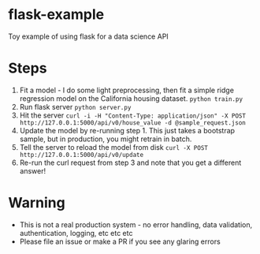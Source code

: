 # flask-example
Toy example of using flask for a data science API

# Steps
1. Fit a model - I do some light preprocessing, then fit a simple ridge regression model on the California housing dataset.
`python train.py`
2. Run flask server `python server.py`
3. Hit the server `curl -i -H "Content-Type: application/json" -X POST http://127.0.0.1:5000/api/v0/house_value -d @sample_request.json`
4. Update the model by re-running step 1. This just takes a bootstrap sample, but in production, you might retrain in batch.
5. Tell the server to reload the model from disk
`curl -X POST http://127.0.0.1:5000/api/v0/update`
6. Re-run the curl request from step 3 and note that you get a different answer!

# Warning
* This is not a real production system - no error handling, data validation, authentication, logging, etc etc etc
* Please file an issue or make a PR if you see any glaring errors
